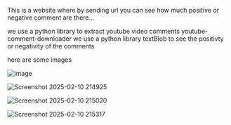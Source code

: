 This is a website where by sending url you can see how much positive or negative comment are there...

we use a python library to extract youtube video comments youtube-comment-downloader
we use a python library textBlob to see the positivty or negativity of the comments 

here are some images

![image](https://github.com/user-attachments/assets/eae40899-2d62-400e-b11b-183698b9091d)

![Screenshot 2025-02-10 214925](https://github.com/user-attachments/assets/a9f30ab6-52c6-44b5-a3c0-744ba055185b)

![Screenshot 2025-02-10 215020](https://github.com/user-attachments/assets/6f5517f9-0ae4-42d6-a23d-f84a1c661e40)

![Screenshot 2025-02-10 215317](https://github.com/user-attachments/assets/33e3c600-cdf2-4eb4-b602-02d6b7e6768b)


